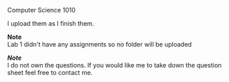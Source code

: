 Computer Science 1010

I upload them as I finish them.

**Note**  
Lab 1 didn't have any assignments so no folder will be uploaded

***Note***  
I do not own the questions. If you would like me to take down the question sheet feel free to contact me.  
